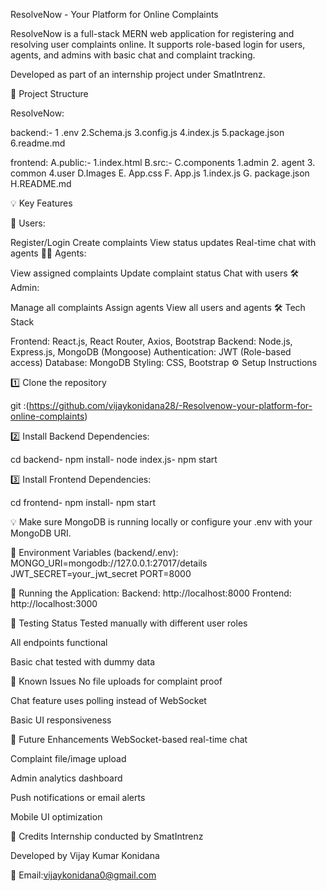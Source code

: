 ResolveNow - Your Platform for Online Complaints

ResolveNow is a full-stack MERN web application for registering and resolving user complaints online. It supports role-based login for users, agents, and admins with basic chat and complaint tracking.

Developed as part of an internship project under SmatIntrenz.

📂 Project Structure

ResolveNow:

backend:- 1 .env 2.Schema.js 3.config.js 4.index.js 5.package.json 6.readme.md

frontend: A.public:- 1.index.html B.src:- C.components 1.admin 2. agent 3. common 4.user D.Images E. App.css F. App.js 1.index.js G. package.json H.README.md

💡 Key Features

👤 Users:

Register/Login
Create complaints
View status updates
Real-time chat with agents
👨‍💼 Agents:

View assigned complaints
Update complaint status
Chat with users
🛠 Admin:

Manage all complaints
Assign agents
View all users and agents
🛠️ Tech Stack

Frontend: React.js, React Router, Axios, Bootstrap
Backend: Node.js, Express.js, MongoDB (Mongoose)
Authentication: JWT (Role-based access)
Database: MongoDB
Styling: CSS, Bootstrap
⚙️ Setup Instructions

1️⃣ Clone the repository

git :(https://github.com/vijaykonidana28/-Resolvenow-your-platform-for-online-complaints)

2️⃣ Install Backend Dependencies:

cd backend- npm install- node index.js- npm start

3️⃣ Install Frontend Dependencies:

cd frontend- npm install- npm start

💡 Make sure MongoDB is running locally or configure your .env with your MongoDB URI.

🔐 Environment Variables (backend/.env): MONGO_URI=mongodb://127.0.0.1:27017/details JWT_SECRET=your_jwt_secret PORT=8000

🚀 Running the Application: Backend: http://localhost:8000 Frontend: http://localhost:3000

🧪 Testing Status Tested manually with different user roles

All endpoints functional

Basic chat tested with dummy data

🚧 Known Issues No file uploads for complaint proof

Chat feature uses polling instead of WebSocket

Basic UI responsiveness

🧭 Future Enhancements WebSocket-based real-time chat

Complaint file/image upload

Admin analytics dashboard

Push notifications or email alerts

Mobile UI optimization

🙏 Credits Internship conducted by SmatIntrenz

Developed by Vijay Kumar Konidana

📧 Email:vijaykonidana0@gmail.com
